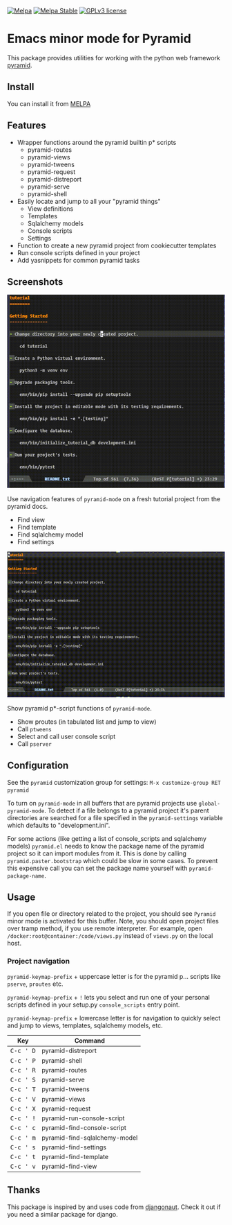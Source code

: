 [![Melpa](https://melpa.org/packages/pyramid-badge.svg)](https://melpa.org/#/pyramid)
[![Melpa Stable](https://stable.melpa.org/packages/pyramid-badge.svg)](https://stable.melpa.org/#/pyramid)
[![GPLv3 license](https://img.shields.io/badge/License-GPLv3-blue.svg)](http://perso.crans.org/besson/LICENSE.html)

# Emacs minor mode for Pyramid

This package provides utilities for working with the python
web framework [pyramid](https://trypyramid.com/).

## Install

You can install it from [MELPA](https://melpa.org/#/pyramid)

## Features

* Wrapper functions around the pyramid builtin p* scripts
  - pyramid-routes
  - pyramid-views
  - pyramid-tweens
  - pyramid-request
  - pyramid-distreport
  - pyramid-serve
  - pyramid-shell
* Easily locate and jump to all your "pyramid things"
  - View definitions
  - Templates
  - Sqlalchemy models
  - Console scripts
  - Settings
* Function to create a new pyramid project from cookiecutter templates
* Run console scripts defined in your project
* Add yasnippets for common pyramid tasks


## Screenshots

![pyramid-mode navigation](screenshots/pyramid-nav.gif)

Use navigation features of `pyramid-mode` on a fresh
tutorial project from the pyramid docs.
- Find view
- Find template
- Find sqlalchemy model
- Find settings

![pyramid-mode pscripts](screenshots/pyramid-pscripts.gif)

Show pyramid p*-script functions of `pyramid-mode`.
- Show proutes (in tabulated list and jump to view)
- Call `ptweens`
- Select and call user console script
- Call `pserver`


## Configuration

See the `pyramid` customization group for settings:
`M-x customize-group RET pyramid`

To turn on `pyramid-mode` in all buffers that are pyramid projects
use `global-pyramid-mode`.
To detect if a file belongs to a pyramid project it's parent
directories are searched for a file specified in the
`pyramid-settings` variable which defaults to "development.ini".

For some actions (like getting a list of console_scripts and
sqlalchemy models) `pyramid.el` needs to know the package name
of the pyramid project so it can import modules from it.
This is done by calling `pyramid.paster.bootstrap` which could be
slow in some cases. To prevent this expensive call you can
set the package name yourself with `pyramid-package-name`.


## Usage

If you open file or directory related to the project, you should see
`Pyramid` minor mode is activated for this buffer.  Note, you should
open project files over tramp method, if you use remote interpreter.
For example, open `/docker:root@container:/code/views.py` instead of
`views.py` on the local host.

### Project navigation

`pyramid-keymap-prefix` + uppercase letter is for
the pyramid p... scripts like `pserve`, `proutes` etc.

`pyramid-keymap-prefix` + `!` lets you select and run
one of your personal scripts defined in your setup.py
`console_scripts` entry point.

`pyramid-keymap-prefix` + lowercase letter is for
navigation to quickly select and jump to
views, templates, sqlalchemy models, etc.

| Key                | Command                       |
|--------------------|-------------------------------|
| <kbd>C-c ' D</kbd> | pyramid-distreport            |
| <kbd>C-c ' P</kbd> | pyramid-shell                 |
| <kbd>C-c ' R</kbd> | pyramid-routes                |
| <kbd>C-c ' S</kbd> | pyramid-serve                 |
| <kbd>C-c ' T</kbd> | pyramid-tweens                |
| <kbd>C-c ' V</kbd> | pyramid-views                 |
| <kbd>C-c ' X</kbd> | pyramid-request               |
| <kbd>C-c ' !</kbd> | pyramid-run-console-script    |
| <kbd>C-c ' c</kbd> | pyramid-find-console-script   |
| <kbd>C-c ' m</kbd> | pyramid-find-sqlalchemy-model |
| <kbd>C-c ' s</kbd> | pyramid-find-settings         |
| <kbd>C-c ' t</kbd> | pyramid-find-template         |
| <kbd>C-c ' v</kbd> | pyramid-find-view             |


## Thanks

This package is inspired by and uses code from [djangonaut](https://github.com/proofit404/djangonaut).
Check it out if you need a similar package for django.
